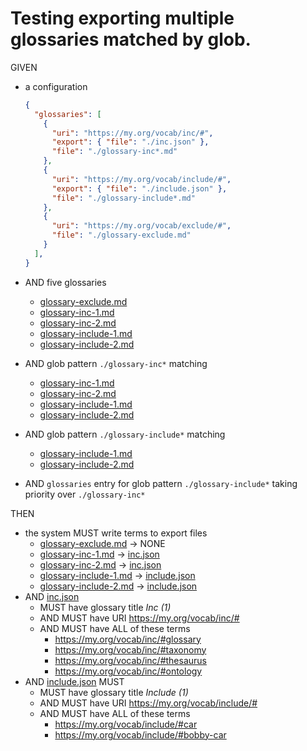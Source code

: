 # Testing exporting multiple glossaries matched by glob.

GIVEN

- a configuration

  ~~~json
  {
    "glossaries": [
      {
        "uri": "https://my.org/vocab/inc/#",
        "export": { "file": "./inc.json" },
        "file": "./glossary-inc*.md"
      },
      {
        "uri": "https://my.org/vocab/include/#",
        "export": { "file": "./include.json" },
        "file": "./glossary-include*.md"
      },
      {
        "uri": "https://my.org/vocab/exclude/#",
        "file": "./glossary-exclude.md"
      }
    ],
  }
  ~~~

- AND five glossaries

  - [glossary-exclude.md](./glossary-exclude.md)
  - [glossary-inc-1.md](./glossary-inc-1.md)
  - [glossary-inc-2.md](./glossary-inc-2.md)
  - [glossary-include-1.md](./glossary-include-1.md)
  - [glossary-include-2.md](./glossary-include-2.md)

- AND glob pattern `./glossary-inc*` matching

  - [glossary-inc-1.md](./glossary-inc-1.md)
  - [glossary-inc-2.md](./glossary-inc-2.md)
  - [glossary-include-1.md](./glossary-include-1.md)
  - [glossary-include-2.md](./glossary-include-2.md)

- AND glob pattern `./glossary-include*` matching

  - [glossary-include-1.md](./glossary-include-1.md)
  - [glossary-include-2.md](./glossary-include-2.md)

- AND `glossaries` entry for glob pattern `./glossary-include*` taking priority over `./glossary-inc*`

THEN

- the system MUST write terms to export files
  - [glossary-exclude.md](./glossary-exclude.md) -> NONE
  - [glossary-inc-1.md](./glossary-inc-1.md) -> [inc.json](./inc.json)
  - [glossary-inc-2.md](./glossary-inc-2.md) -> [inc.json](./inc.json)
  - [glossary-include-1.md](./glossary-include-1.md) -> [include.json](./include.json)
  - [glossary-include-2.md](./glossary-include-2.md) -> [include.json](./include.json)
- AND [inc.json](./inc.json)
  - MUST have glossary title *Inc (1)*
  - AND MUST have URI https://my.org/vocab/inc/#
  - AND MUST have ALL of these terms
    - https://my.org/vocab/inc/#glossary
    - https://my.org/vocab/inc/#taxonomy
    - https://my.org/vocab/inc/#thesaurus
    - https://my.org/vocab/inc/#ontology
- AND [include.json](./include.json) MUST
  - MUST have glossary title  *Include (1)*
  - AND MUST have URI https://my.org/vocab/include/#
  - AND MUST have ALL of these terms
    - https://my.org/vocab/include/#car
    - https://my.org/vocab/include/#bobby-car
